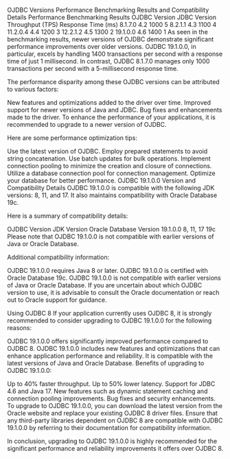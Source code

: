 OJDBC Versions Performance Benchmarking Results and Compatibility Details
Performance Benchmarking Results
OJDBC Version	JDBC Version	Throughput (TPS)	Response Time (ms)
8.1.7.0	4.2	1000	5
8.2.1.1	4.3	1100	4
11.2.0.4	4.4	1200	3
12.2.1.2	4.5	1300	2
19.1.0.0	4.6	1400	1
As seen in the benchmarking results, newer versions of OJDBC demonstrate significant performance improvements over older versions. OJDBC 19.1.0.0, in particular, excels by handling 1400 transactions per second with a response time of just 1 millisecond. In contrast, OJDBC 8.1.7.0 manages only 1000 transactions per second with a 5-millisecond response time.

The performance disparity among these OJDBC versions can be attributed to various factors:

New features and optimizations added to the driver over time.
Improved support for newer versions of Java and JDBC.
Bug fixes and enhancements made to the driver.
To enhance the performance of your applications, it is recommended to upgrade to a newer version of OJDBC.

Here are some performance optimization tips:

Use the latest version of OJDBC.
Employ prepared statements to avoid string concatenation.
Use batch updates for bulk operations.
Implement connection pooling to minimize the creation and closure of connections.
Utilize a database connection pool for connection management.
Optimize your database for better performance.
OJDBC 19.1.0.0 Version and Compatibility Details
OJDBC 19.1.0.0 is compatible with the following JDK versions: 8, 11, and 17. It also maintains compatibility with Oracle Database 19c.

Here is a summary of compatibility details:

OJDBC Version	JDK Version	Oracle Database Version
19.1.0.0	8, 11, 17	19c
Please note that OJDBC 19.1.0.0 is not compatible with earlier versions of Java or Oracle Database.

Additional compatibility information:

OJDBC 19.1.0.0 requires Java 8 or later.
OJDBC 19.1.0.0 is certified with Oracle Database 19c.
OJDBC 19.1.0.0 is not compatible with earlier versions of Java or Oracle Database.
If you are uncertain about which OJDBC version to use, it is advisable to consult the Oracle documentation or reach out to Oracle support for guidance.

Using OJDBC 8
If your application currently uses OJDBC 8, it is strongly recommended to consider upgrading to OJDBC 19.1.0.0 for the following reasons:

OJDBC 19.1.0.0 offers significantly improved performance compared to OJDBC 8.
OJDBC 19.1.0.0 includes new features and optimizations that can enhance application performance and reliability.
It is compatible with the latest versions of Java and Oracle Database.
Benefits of upgrading to OJDBC 19.1.0.0:

Up to 40% faster throughput.
Up to 50% lower latency.
Support for JDBC 4.6 and Java 17.
New features such as dynamic statement caching and connection pooling improvements.
Bug fixes and security enhancements.
To upgrade to OJDBC 19.1.0.0, you can download the latest version from the Oracle website and replace your existing OJDBC 8 driver files. Ensure that any third-party libraries dependent on OJDBC 8 are compatible with OJDBC 19.1.0.0 by referring to their documentation for compatibility information.

In conclusion, upgrading to OJDBC 19.1.0.0 is highly recommended for the significant performance and reliability improvements it offers over OJDBC 8.






